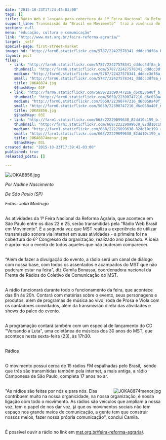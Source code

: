 ```yaml
---
date: "2015-10-23T17:24:45-03:00"
tags: []
title: Rádio Web é lançada para cobertura da 1º Feira Nacional da Reforma Agrária
support_line: Transmissão da “Brasil em Movimento”  traz a vivência do evento para todos aqueles que não puderem comparecer presencialmente.
section: null
menu: "educação, cultura e comunicação"
link: "http://www.mst.org.br/feira-reforma-agraria/"
target: _self
special-page: first-street-market
images_hd: "http://farm6.staticflickr.com/5787/22427578341_dddcc3df8a_b.jpg"
layout: post
files:
  - link: "http://farm6.staticflickr.com/5787/22427578341_dddcc3df8a_b.jpg"
    thumbnail: "http://farm6.staticflickr.com/5787/22427578341_dddcc3df8a_t.jpg"
    medium: "http://farm6.staticflickr.com/5787/22427578341_dddcc3df8a_z.jpg"
    small: "http://farm6.staticflickr.com/5787/22427578341_dddcc3df8a_n.jpg"
    title: JOKA8874.jpg
    $$hashKey: 03F
  - link: "http://farm6.staticflickr.com/5659/22390747216_d6c058a40f_b.jpg"
    thumbnail: "http://farm6.staticflickr.com/5659/22390747216_d6c058a40f_t.jpg"
    medium: "http://farm6.staticflickr.com/5659/22390747216_d6c058a40f_z.jpg"
    small: "http://farm6.staticflickr.com/5659/22390747216_d6c058a40f_n.jpg"
    title: JOKA8856.jpg
    $$hashKey: 03I
  - link: "http://farm1.staticflickr.com/668/22229099638_82dd10c199_b.jpg"
    thumbnail: "http://farm1.staticflickr.com/668/22229099638_82dd10c199_t.jpg"
    medium: "http://farm1.staticflickr.com/668/22229099638_82dd10c199_z.jpg"
    small: "http://farm1.staticflickr.com/668/22229099638_82dd10c199_n.jpg"
    title: JOKA8874menor.jpg
    $$hashKey: 03L
created_date: "2015-10-23T17:39:42-03:00"
published: true
releated_posts: []

---
```

<p><img alt="JOKA8856.jpg" src="http://farm6.staticflickr.com/5659/22390747216_d6c058a40f_b.jpg" /></p>

<p><em>Por Nadine Nascimento</em></p>

<p><em>De S&atilde;o Paulo (SP)</em></p>

<p><em>Fotos: Joka Madruga</em><br />
&nbsp;</p>

<p>As atividades da 1&ordm; Feira Nacional da Reforma Agr&aacute;ria, que acontece em S&atilde;o Paulo entre os dias 22 e 25, ser&atilde;o transmitidas pela &ldquo;R&aacute;dio Web Brasil em Movimento&rdquo;. &Eacute; a segunda vez que MST realiza a experi&ecirc;ncia de utilizar transmiss&atilde;o sonora via internet em suas atividades - a primeira foi na cobertura do 6&ordm; Congresso da organiza&ccedil;&atilde;o, realizado ano passado. A ideia &eacute; aproximar o evento de todos aqueles que n&atilde;o puderam comparecer.<br />
&nbsp;</p>

<p>&ldquo;Al&eacute;m de fazer a divulga&ccedil;&atilde;o do evento, a r&aacute;dio ser&aacute; um canal de di&aacute;logo com nossa base, com todos os assentados e acampados do MST que n&atilde;o puderam estar na feira&quot;, diz Camila Bonassa, coordenadora nacional da Frente de R&aacute;dios do Coletivo de Comunica&ccedil;&atilde;o do MST.<br />
&nbsp;</p>

<p>A r&aacute;dio funcionar&aacute; durante todo o funcionamento da feira, que acontece das 8h &agrave;s 20h. Contar&aacute; com mat&eacute;rias sobre o evento, seus personagens e produtos, al&eacute;m de programas de m&uacute;sica ao vivo, roda de Prosa e Viola com os cantadores convidados, al&eacute;m da transmiss&atilde;o direta das atividades e shows do palco do evento.<br />
&nbsp;</p>

<p>A programa&ccedil;&atilde;o contar&aacute; tamb&eacute;m com um especial de lan&ccedil;amento do CD &quot;Versando a Luta&quot;, uma colet&acirc;nea de m&uacute;sicas dos 30 anos do MST, que acontece nesta sexta-feira (23), &agrave;s 17h30.<br />
&nbsp;</p>

<p>R&aacute;dios<br />
&nbsp;</p>

<p>O movimento possui cerca de 15 r&aacute;dios FM espalhadas pelo Brasil,&nbsp; sendo que tr&ecirc;s s&atilde;o transmitidas tamb&eacute;m pela internet, a mais antiga, a r&aacute;dio Camponesa de S&atilde;o Paulo, completa 17 anos no ar.<br />
&nbsp;</p>

<p><img alt="JOKA8874menor.jpg" src="http://farm1.staticflickr.com/668/22229099638_82dd10c199_b.jpg" style="float:right" />&quot;As r&aacute;dios s&atilde;o feitas por n&oacute;s e para n&oacute;s. Elas contribuem muito na nossa organicidade, na nossa organiza&ccedil;&atilde;o, &eacute; nossa liga&ccedil;&atilde;o com todo o movimento. As r&aacute;dios s&atilde;o ve&iacute;culos que ampliam a nossa voz, tem o papel de nos dar voz, j&aacute; que os movimentos sociais n&atilde;o tem espa&ccedil;o nos grande meios de comunica&ccedil;&atilde;o, a gente tem que construir nossos meios, fazer nossa pr&oacute;pria comunica&ccedil;&atilde;o&quot;, conclui Camila.<br />
&nbsp;</p>

<p>&Eacute; poss&iacute;vel ouvir a r&aacute;dio no link em <a href="http://www.mst.org.br/feira-reforma-agraria">mst.org.br/feira-reforma-agraria/</a>.</p>
